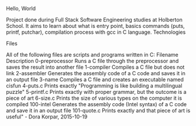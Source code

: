 Hello, World

Project done during Full Stack Software Engineering studies at Holberton School. It aims to learn about what is entry point, basics commands (puts, printf, putchar), compilation process with gcc in C language.
Technologies

Files

All of the following files are scripts and programs written in C:
Filename 	                                    Description
0-preprocessor                      	Runs a C file through the preprocessor and saves the result into another file
1-compiler 	                            Compiles a C file but does not link
2-assembler 	                        Generates the assembly code of a C code and saves it in an output file
3-name 	                                Compiles a C file and creates an executable named cisfun
4-puts.c 	                            Prints exactly "Programming is like building a multilingual puzzle"
5-printf.c 	                            Prints exactly with proper grammar, but the outcome is a piece of art
6-size.c 	                            Prints the size of various types on the computer it is compiled
100-intel 	                            Generates the assembly code (Intel syntax) of a C code and save it in an output file
101-quote.c 	                        Prints exactly and that piece of art is useful" - Dora Korpar, 2015-10-19
